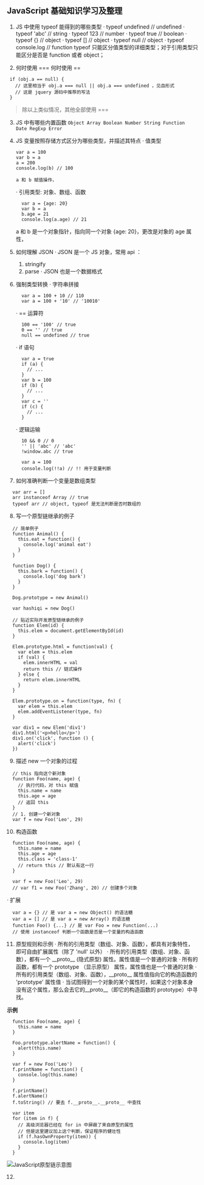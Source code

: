 ## JavaScript 基础知识学习及整理

1.  JS 中使用 typeof 能得到的哪些类型
    · typeof undefined // undefined
    · typeof 'abc' // string
    · typeof 123 // number
    · typeof true // boolean
    · typeof {} // object
    · typeof [] // object
    · typeof null // object
    · typeof console.log // function
    typeof 只能区分值类型的详细类型；对于引用类型只能区分是否是 function 或者 object；

2.  何时使用 === 何时使用 ==

```
 if (obj.a == null) {
   // 这里相当于 obj.a === null || obj.a === undefined ，见血形式
   // 这是 jquery 源码中推荐的写法
 }
```

  >除以上类似情况，其他全部使用 ===

3.  JS 中有哪些内置函数
    `Object Array Boolean Number String Function Date RegExp Error`

4.  JS 变量按照存储方式区分为哪些类型，并描述其特点
    · 值类型

      ```
      var a = 100
      var b = a
      a = 200
      console.log(b) // 100
      ```

        a 和 b 赋值操作，

      · 引用类型: 对象、数组、函数

      ```
        var a = {age: 20}
        var b = a
        b.age = 21
        console.log(a.age) // 21
      ```
      a 和 b 是一个对象指针，指向同一个对象 {age: 20}，更改是对象的 age 属性，

5.  如何理解 JSON
  · JSON 是一个 JS 对象，常用 api ：
    1. stringify
    2. parse
  · JSON 也是一个数据格式

6.  强制类型转换
    · 字符串拼接

    ```
      var a = 100 + 10 // 110
      var a = 100 + '10' // '10010'
    ```

    · == 运算符

    ```
      100 == '100' // true
      0 == '' // true
      null == undefined // true
    ```

    · if 语句

    ```
      var a = true
      if (a) {
        // ...
      }
      var b = 100
      if (b) {
        // ...
      }
      var c = ''
      if (c) {
        // ...
      }
    ```

    · 逻辑运输

    ```
      10 && 0 // 0
      '' || 'abc' // 'abc'
      !window.abc // true

      var a = 100
      console.log(!!a) // !! 用于变量判断
    ```
7. 如何准确判断一个变量是数组类型
  ```
    var arr = []
    arr instanceof Array // true
    typeof arr // object, typeof 是无法判断是否时数组的
  ```

8. 写一个原型链继承的例子
  ```
    // 简单例子
    function Animal() {
      this.eat = function() {
        console.log('animal eat')
      }
    }

    function Dog() {
      this.bark = function() {
        console.log('dog bark')
      }
    }

    Dog.prototype = new Animal()

    var hashiqi = new Dog()

    // 贴近实际开发原型链继承的例子
    function Elem(id) {
      this.elem = document.getElementById(id)
    }

    Elem.prototype.html = function(val) {
      var elem = this.elem
      if (val) {
        elem.innerHTML = val
        return this // 链式操作
      } else {
        return elem.innerHTML
      }
    }
    
    Elem.prototype.on = function(type, fn) {
      var elem = this.elem
      elem.addEventListener(type, fn)
    }

    var div1 = new Elem('div1')
    div1.html('<p>hello</p>')
    div1.on('click', function () {
      alert('click')
    })

  ```


9. 描述 new 一个对象的过程
  ```
    // this 指向这个新对象
    function Foo(name, age) {
      // 执行代码，对 this 赋值
      this.name = name
      this.age = age
      // 返回 this
    }
    // 1. 创建一个新对象
    var f = new Foo('Leo', 29)
  ```

10. 构造函数
  ```
    function Foo(name, age) {
      this.name = name
      this.age = age
      this.class = 'class-1'
      // return this // 默认有这一行
    }

    var f = new Foo('Leo', 29)
    // var f1 = new Foo('Zhang', 20) // 创建多个对象
  ```
  · 扩展
  ```
    var a = {} // 是 var a = new Object() 的语法糖
    var a = [] // 是 var a = new Array() 的语法糖
    function Foo() {...} // 是 var Foo = new Function(...)
    // 使用 instanceof 判断一个函数是否是一个变量的构造函数
  ```
11. 原型规则和示例
  · 所有的引用类型（数组、对象、函数），都具有对象特性，即可自由扩展属性（除了 'null' 以外）
  · 所有的引用类型（数组、对象、函数），都有一个 \_\_proto\_\_ (隐式原型) 属性。属性值是一个普通的对象
  · 所有的函数，都有一个 prototype （显示原型） 属性，属性值也是一个普通的对象
  · 所有的引用类型（数组、对象、函数），\_\_proto\_\_ 属性值指向它的构造函数的 'prototype' 属性值
  · 当试图得到一个对象的某个属性时，如果这个对象本身没有这个属性，那么会去它的\_\_proto\_\_（即它的构造函数的 prototype）中寻找。

**示例**
```
  function Foo(name, age) {
    this.name = name
  }

  Foo.prototype.alertName = function() {
    alert(this.name)
  }

  var f = new Foo('Leo')
  f.printName = function() {
    console.log(this.name)
  }

  f.printName()
  f.alertName()
  f.toString() // 要去 f.__proto__.__proto__ 中查找

  var item
  for (item in f) {
    // 高级浏览器已经在 for in 中屏蔽了来自原型的属性
    // 但是这里建议加上这个判断，保证程序的健壮性
    if (f.hasOwnProperty(item)) {
      console.log(item)
    }
  }

```

![JavaScript原型链示意图 ](https://github.com/95erlong/JavaScript-basic-knowledge/blob/master/JavaScript%E5%8E%9F%E5%9E%8B%E9%93%BE.png)


12.